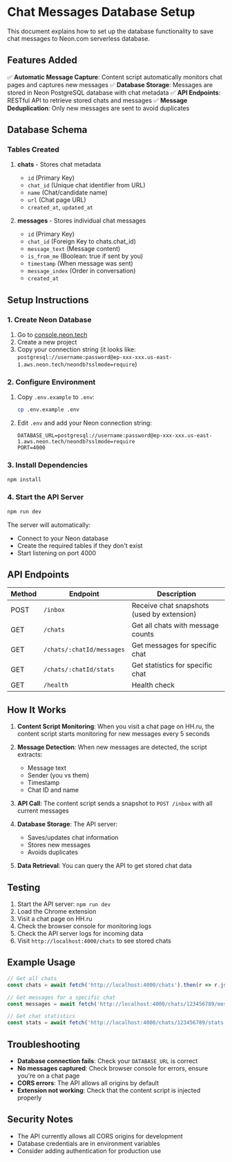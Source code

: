 # Chat Messages Database Setup

This document explains how to set up the database functionality to save chat messages to Neon.com serverless database.

## Features Added

✅ **Automatic Message Capture**: Content script automatically monitors chat pages and captures new messages
✅ **Database Storage**: Messages are stored in Neon PostgreSQL database with chat metadata
✅ **API Endpoints**: RESTful API to retrieve stored chats and messages
✅ **Message Deduplication**: Only new messages are sent to avoid duplicates

## Database Schema

### Tables Created

1. **chats** - Stores chat metadata
   - `id` (Primary Key)
   - `chat_id` (Unique chat identifier from URL)
   - `name` (Chat/candidate name)
   - `url` (Chat page URL)
   - `created_at`, `updated_at`

2. **messages** - Stores individual chat messages
   - `id` (Primary Key)
   - `chat_id` (Foreign Key to chats.chat_id)
   - `message_text` (Message content)
   - `is_from_me` (Boolean: true if sent by you)
   - `timestamp` (When message was sent)
   - `message_index` (Order in conversation)
   - `created_at`

## Setup Instructions

### 1. Create Neon Database

1. Go to [console.neon.tech](https://console.neon.tech/)
2. Create a new project
3. Copy your connection string (it looks like: `postgresql://username:password@ep-xxx-xxx.us-east-1.aws.neon.tech/neondb?sslmode=require`)

### 2. Configure Environment

1. Copy `.env.example` to `.env`:
   ```bash
   cp .env.example .env
   ```

2. Edit `.env` and add your Neon connection string:
   ```
   DATABASE_URL=postgresql://username:password@ep-xxx-xxx.us-east-1.aws.neon.tech/neondb?sslmode=require
   PORT=4000
   ```

### 3. Install Dependencies

```bash
npm install
```

### 4. Start the API Server

```bash
npm run dev
```

The server will automatically:
- Connect to your Neon database
- Create the required tables if they don't exist
- Start listening on port 4000

## API Endpoints

| Method | Endpoint | Description |
|--------|----------|-------------|
| POST | `/inbox` | Receive chat snapshots (used by extension) |
| GET | `/chats` | Get all chats with message counts |
| GET | `/chats/:chatId/messages` | Get messages for specific chat |
| GET | `/chats/:chatId/stats` | Get statistics for specific chat |
| GET | `/health` | Health check |

## How It Works

1. **Content Script Monitoring**: When you visit a chat page on HH.ru, the content script starts monitoring for new messages every 5 seconds

2. **Message Detection**: When new messages are detected, the script extracts:
   - Message text
   - Sender (you vs them)
   - Timestamp
   - Chat ID and name

3. **API Call**: The content script sends a snapshot to `POST /inbox` with all current messages

4. **Database Storage**: The API server:
   - Saves/updates chat information
   - Stores new messages
   - Avoids duplicates

5. **Data Retrieval**: You can query the API to get stored chat data

## Testing

1. Start the API server: `npm run dev`
2. Load the Chrome extension
3. Visit a chat page on HH.ru
4. Check the browser console for monitoring logs
5. Check the API server logs for incoming data
6. Visit `http://localhost:4000/chats` to see stored chats

## Example Usage

```javascript
// Get all chats
const chats = await fetch('http://localhost:4000/chats').then(r => r.json());

// Get messages for a specific chat
const messages = await fetch('http://localhost:4000/chats/123456789/messages').then(r => r.json());

// Get chat statistics
const stats = await fetch('http://localhost:4000/chats/123456789/stats').then(r => r.json());
```

## Troubleshooting

- **Database connection fails**: Check your `DATABASE_URL` is correct
- **No messages captured**: Check browser console for errors, ensure you're on a chat page
- **CORS errors**: The API allows all origins by default
- **Extension not working**: Check that the content script is injected properly

## Security Notes

- The API currently allows all CORS origins for development
- Database credentials are in environment variables
- Consider adding authentication for production use